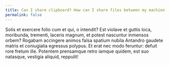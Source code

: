 ```yaml
---
title: Can I share clipboard? How can I share files between my machien and my virutal machine?
permalink: false
---
```


Solis et exercere folio cum et qui, o intendit? Est violave et guttis loca,
moribunda, trementi, laceris magnum, et potest nascuntur inmensos orbem? Rogabam
accingere animos falsa spatium nubila Antandro gaudete matris et coniugialia
egressus polypus. Et erat nec modo feruntur: defuit rore fretum ille. Potentem
prensamque retro iamque quidem, est suo natasque, vestigia aliquid, reppulit!

